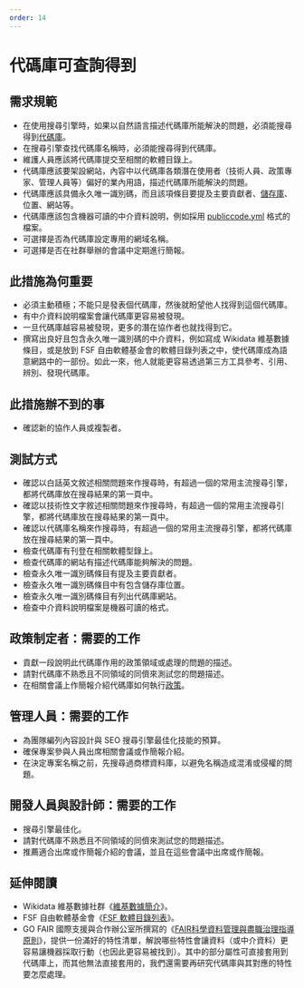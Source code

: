 ```yaml
---
order: 14
---
```

# 代碼庫可查詢得到

<!-- SPDX-License-Identifier: CC0-1.0 -->
<!-- written in 2022 by The Foundation for Public Code <info@publiccode.net> -->

## 需求規範

* 在使用搜尋引擎時，如果以自然語言描述代碼庫所能解決的問題，必須能搜尋得到[代碼庫](../glossary.md#codebase)。
* 在搜尋引擎查找代碼庫名稱時，必須能搜尋得到代碼庫。
* 維護人員應該將代碼庫提交至相關的軟體目錄上。
* 代碼庫應該要架設網站，內容中以代碼庫各類潛在使用者（技術人員、政策專家、管理人員等）偏好的業內用語，描述代碼庫所能解決的問題。
* 代碼庫應該具備永久唯一識別碼，而且該項條目要提及主要貢獻者、[儲存庫](../glossary.md#repository)、位置、網站等。
* 代碼庫應該包含機器可讀的中介資料說明，例如採用 [publiccode.yml](https://github.com/publiccodeyml/publiccode.yml)
格式的檔案。
* 可選擇是否為代碼庫設定專用的網域名稱。
* 可選擇是否在社群舉辦的會議中定期進行簡報。

## 此措施為何重要

* 必須主動積極；不能只是發表個代碼庫，然後就盼望他人找得到這個代碼庫。
* 有中介資料說明檔案會讓代碼庫更容易被發現。
* 一旦代碼庫越容易被發現，更多的潛在協作者也就找得到它。
* 撰寫出良好且包含永久唯一識別碼的中介資料，例如寫成 Wikidata 維基數據條目，或是放到 FSF
自由軟體基金會的軟體目錄列表之中，使代碼庫成為語意網路中的一部份。如此一來，他人就能更容易透過第三方工具參考、引用、辨別、發現代碼庫。

## 此措施辦不到的事

* 確認新的協作人員或複製者。

## 測試方式

* 確認以白話英文敘述相關問題來作搜尋時，有超過一個的常用主流搜尋引擎，都將代碼庫放在搜尋結果的第一頁中。
* 確認以技術性文字敘述相關問題來作搜尋時，有超過一個的常用主流搜尋引擎，都將代碼庫放在搜尋結果的第一頁中。
* 確認以代碼庫名稱來作搜尋時，有超過一個的常用主流搜尋引擎，都將代碼庫放在搜尋結果的第一頁中。
* 檢查代碼庫有刊登在相關軟體型錄上。
* 檢查代碼庫的網站有描述代碼庫能夠解決的問題。
* 檢查永久唯一識別碼條目有提及主要貢獻者。
* 檢查永久唯一識別碼條目中有包含儲存庫位置。
* 檢查永久唯一識別碼條目有列出代碼庫網站。
* 檢查中介資料說明檔案是機器可讀的格式。

## 政策制定者：需要的工作

* 貢獻一段說明此代碼庫作用的政策領域或處理的問題的描述。
* 請對代碼庫不熟悉且不同領域的同儕來測試您的問題描述。
* 在相關會議上作簡報介紹代碼庫如何執行[政策](../glossary.md#policy)。

## 管理人員：需要的工作

* 為團隊編列內容設計與 SEO 搜尋引擎最佳化技能的預算。
* 確保專案參與人員出席相關會議或作簡報介紹。
* 在決定專案名稱之前，先搜尋過商標資料庫，以避免名稱造成混淆或侵權的問題。

## 開發人員與設計師：需要的工作

* 搜尋引擎最佳化。
* 請對代碼庫不熟悉且不同領域的同儕來測試您的問題描述。
* 推薦適合出席或作簡報介紹的會議，並且在這些會議中出席或作簡報。

## 延伸閱讀

* Wikidata 維基數據社群《[維基數據簡介](https://www.wikidata.org/wiki/Wikidata:Introduction)》。
* FSF 自由軟體基金會《[FSF 軟體目錄列表](https://directory.fsf.org/wiki/Main_Page)》。
* GO FAIR 國際支援與合作辦公室所撰寫的《[FAIR科學資料管理與盡職治理指導原則](https://www.go-fair.org/fair-principles/)》，提供一份滿好的特性清單，解說哪些特性會讓資料（或中介資料）更容易讓機器採取行動（也因此更容易被找到）。其中的部分屬性可直接套用到代碼庫上，而其他無法直接套用的，我們還需要再研究代碼庫與其對應的特性要怎麼處理。
